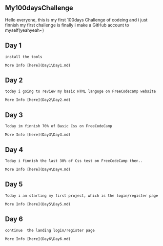 ## My100daysChallenge
Hello everyone, this is my first 100days Challenge of codeing
    and i just finnish  my first challenge is  finally i  make a GitHub account to myself(yeahyeah~)

## Day 1

    install the tools

    More Info [here](Day1\Day1.md)
   
## Day 2

    today i going to review my basic HTML languge on FreeCodecamp website

    More Info [here](Day2\Day2.md)

## Day 3

    Today im finnish 70% of Basic Css on FreeCodeCamp

    More Info [here](Day3\Day3.md)

## Day 4

    Today i finnish the last 30% of Css test on FreeCodeCamp then..

    More Info [here](Day4\Day4.md)

## Day 5

    Today i am starting my first project, which is the login/register page 

    More Info [here](Day5\Day5.md)

## Day 6

    continue  the landing login/register page 

    More Info [here](Day6\Day6.md)

    